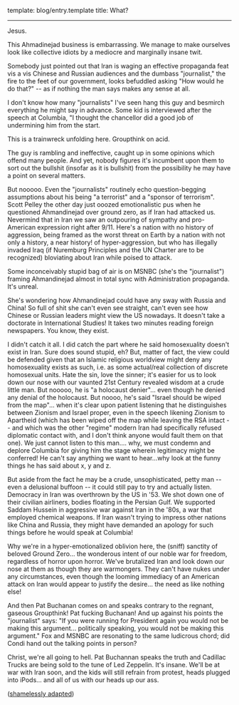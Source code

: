 template: blog/entry.template
title: What?

---

Jesus.

This Ahmadinejad business is embarrassing. We manage to make ourselves look like
collective idiots by a mediocre and marginally insane twit.

Somebody just pointed out that Iran is waging an effective propaganda feat vis a
vis Chinese and Russian audiences and the dumbass "journalist," the fire to the
feet of our government, looks befuddled asking "How would he do that?" -- as if
nothing the man says makes any sense at all.

I don't know how many "journalists" I've seen hang this guy and besmirch
everything he might say in advance. Some kid is interviewed after the speech at
Columbia, "I thought the chancellor did a good job of undermining him from the
start.

This is a trainwreck unfolding here. Groupthink on acid.

The guy is rambling and ineffective, caught up in some opinions which offend
many people. And yet, nobody figures it's incumbent upon them to sort out the
bullshit (insofar as it is bullshit) from the possibility he may have a point on
several matters.

But nooooo. Even the "journalists" routinely echo question-begging assumptions
about his being "a terrorist" and a "sponsor of terrorism". Scott Pelley the
other day just ooozed emotionalistic pus when he questioned Ahmandinejad over
ground zero, as if Iran had attacked us. Nevermind that in Iran we saw an
outpouring of sympathy and pro-American expression right after 9/11. Here's a
nation with no history of aggression, being framed as the worst threat on Earth
by a nation with not only a history, a near history! of hyper-aggression, but
who has illegally invaded Iraq (if Nuremburg Principles and the UN Charter are
to be recognized) bloviating about Iran while poised to attack.

Some inconceivably stupid bag of air is on MSNBC (she's the "journalist")
framing Ahmandinejad almost in total sync with Administration propaganda. It's
unreal.

She's wondering how Ahmandinejad could have any sway with Russia and China! So
full of shit she can't even see straight, can't even see how Chinese or Russian
leaders might view the US nowadays. It doesn't take a doctorate in International
Studies! It takes two minutes reading foreign newspapers. You know, they exist.

I didn't catch it all. I did catch the part where he said homosexuality doesn't
exist in Iran. Sure does sound stupid, eh? But, matter of fact, the view could
be defended given that an Islamic religious worldview might deny any
homosexuality exists as such, i.e. as some actual/real collection of discrete
homosexual units. Hate the sin, love the sinner; it's easier for us to look down
our nose with our vaunted 21st Century revealed wisdom at a crude little man.
But nooooo, he is "a holocaust denier"... even though he denied any denial of
the holocaust. But noooo, he's said "Israel should be wiped from the map"...
when it's clear upon patient listening that he distinguishes between Zionism and
Israel proper, even in the speech likening Zionism to Apartheid (which has been
wiped off the map while leaving the RSA intact -- and which was the other
"regime" modern Iran had specifically refused diplomatic contact with, and I
don't think anyone would fault them on that one). We just cannot listen to this
man.... why, we must condemn and deplore Columbia for giving him the stage
wherein legitimacy might be conferred! He can't say anything we want to
hear...why look at the funny things he has said about x, y and z.

But aside from the fact he may be a crude, unsophisticated, petty man -- even a
delusional buffoon -- it could still pay to try and actually listen. Democracy
in Iran was overthrown by the US in '53. We shot down one of their civilian
airliners, bodies floating in the Persian Gulf. We supported Saddam Hussein in
aggressive war against Iran in the '80s, a war that employed chemical weapons.
If Iran wasn't trying to impress other nations like China and Russia, they might
have demanded an apology for such things before he would speak at Columbia!

Why we're in a hyper-emotionalized oblivion here, the (sniff) sanctity of
beloved Ground Zero... the wonderous intent of our noble war for freedom,
regardless of horror upon horror. We've brutalized Iran and look down our nose
at them as though they are warmongers. They can't have nukes under any
circumstances, even though the looming immediacy of an American attack on Iran
would appear to justify the desire... the need as like nothing else!

And then Pat Buchanan comes on and speaks contrary to the regnant, gaseous
Groupthink! Pat fucking Buchanan! And up against his points the "journalist"
says: "If you were running for President again you would not be making this
argument... politically speaking, you would not be making this argument." Fox
and MSNBC are resonating to the same ludicrous chord; did Condi hand out the
talking points in person?

Christ, we're all going to hell. Pat Buchannan speaks the truth and Cadillac
Trucks are being sold to the tune of Led Zeppelin. It's insane. We'll be at war
with Iran soon, and the kids will still refrain from protest, heads plugged into
iPods... and all of us with our heads up our ass.

([shamelessly adapted][1])

[1]: http://episteme.arstechnica.com/eve/forums/a/tpc/f/28609695/m/107007457831
